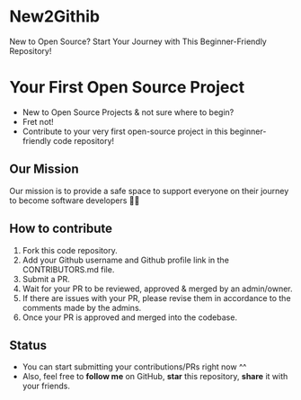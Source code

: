 # New2Githib
New to Open Source? Start Your Journey with This Beginner-Friendly Repository!

# Your First Open Source Project

- New to Open Source Projects & not sure where to begin?
- Fret not!
- Contribute to your very first open-source project in this beginner-friendly code repository!

## Our Mission

Our mission is to provide a safe space to support everyone on their journey to become software developers 👨‍💻

## How to contribute

1. Fork this code repository.
2. Add your Github username and Github profile link in the CONTRIBUTORS.md file.
3. Submit a PR.
4. Wait for your PR to be reviewed, approved & merged by an admin/owner.
5. If there are issues with your PR, please revise them in accordance to the comments made by the admins.
6. Once your PR is approved and merged into the codebase.

## Status

- You can start submitting your contributions/PRs right now ^^
- Also, feel free to **follow me** on GitHub, **star** this repository, **share** it with your friends.
